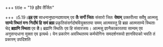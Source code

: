 +++
title = "19 इहैव तैर्जितः"

+++
॥5.19॥**इह एव** साधनानुष्ठानदशायाम् एव **तैः सर्गो जितः** संसारो जितः
**येषाम्** उक्तरीत्या सर्वेषु आत्मसु **साम्ये स्थितं मनः निर्दोषं हि समं
ब्रह्म** प्रकृतिसंसर्गदोषवियुक्ततया समम् आत्मवस्तु हि ब्रह्म आत्मसाम्ये
स्थिताः चेद् **ब्रह्मणि स्थिता** एव **ते।** ब्रह्मणि स्थितिः एव हि
संसारजयः। आत्मसु ज्ञानैकाकारतया साम्यम् एव अनुसन्दधाना मुक्ता एव
इत्यर्थः। येन प्रकारेण अवस्थितस्य कर्मयोगिनः समदर्शनरूपो ज्ञानविपाको भवति
तं प्रकारम् उपदिशति
